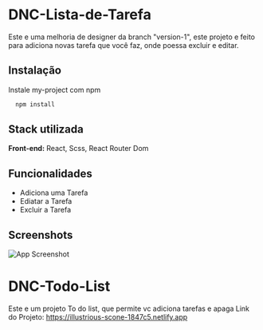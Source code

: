 # DNC-Lista-de-Tarefa

Este e uma melhoria de designer da branch "version-1", este projeto e feito para adiciona novas tarefa que 
você faz, onde poessa excluir e editar.
## Instalação

Instale my-project com npm

```bash
  npm install
```
## Stack utilizada

**Front-end:** React, Scss, React Router Dom

## Funcionalidades

- Adiciona uma Tarefa
- Ediatar a Tarefa
- Excluir a Tarefa

## Screenshots

![App Screenshot](https://uploaddeimagens.com.br/images/004/508/397/full/Screenshot_2023-06-15_150912.png?1686853181)


# DNC-Todo-List
Este e um projeto To do list, que permite vc adiciona tarefas e  apaga
Link do Projeto: https://illustrious-scone-1847c5.netlify.app

